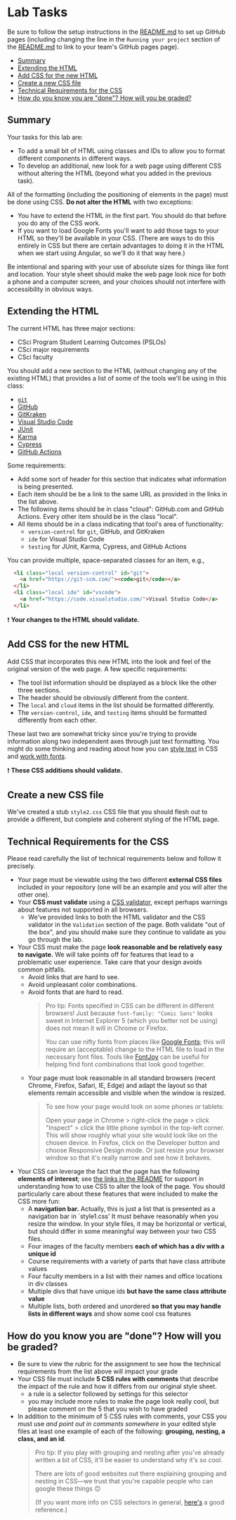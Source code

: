 # Lab Tasks <!-- omit in toc -->

Be sure to follow the setup instructions in the [README.md](README.md) to set up
GitHub pages (including changing the line in the `Running your project` section of
the [README.md](README.md) to link to your team's GitHub pages page).

* [Summary](#summary)
* [Extending the HTML](#extending-the-html)
* [Add CSS for the new HTML](#add-css-for-the-new-html)
* [Create a new CSS file](#create-a-new-css-file)
* [Technical Requirements for the CSS](#technical-requirements-for-the-css)
* [How do you know you are "done"? How will you be graded?](#how-do-you-know-you-are-done-how-will-you-be-graded)

## Summary

Your tasks for this lab are:

- To add a small bit of HTML using classes and IDs to allow you to format
  different components in different ways.
- To develop an additional, new look for a web page using different CSS without altering
  the HTML (beyond what you added in the previous task).

All of the formatting (including the positioning of elements in the page) must
  be done using CSS. **Do not alter the HTML** with two exceptions:

- You have to extend the HTML in the first part. You should do that before you do
  any of the CSS work.
- If you want to load Google Fonts you'll want to add those tags to your HTML so
  they'll be available in your CSS. (There are ways to do this entirely in CSS
  but there are certain advantages to doing it in the HTML when we start using Angular, so we'll do it that way here.)

Be intentional and sparing with your use of absolute sizes for things like font and
location. Your style sheet should make the web page look nice for both a phone and
a computer screen, and your choices should not interfere with accessibility in
obvious ways.

## Extending the HTML

The current HTML has three major sections:

- CSci Program Student Learning Outcomes (PSLOs)
- CSci major requirements
- CSci faculty

You should add a new section to the HTML (without changing any of the existing HTML)
that provides a list of some of the tools we'll be using in this class:

- [`git`](https://git-scm.com/)
- [GitHub](https://github.com/)
- [GitKraken](https://www.gitkraken.com/git-client)
- [Visual Studio Code](https://code.visualstudio.com/)
- [JUnit](https://junit.org/)
- [Karma](https://karma-runner.github.io/latest/index.html)
- [Cypress](https://www.cypress.io/)
- [GitHub Actions](https://github.com/features/actions)

Some requirements:

- Add some sort of header for this section that indicates what information is
  being presented.
- Each item should be be a link to the same URL as provided in the links in the
  list above.
- The following items should be in class "cloud": GitHub.com and GitHub Actions.
  Every other item should be in the class "local".
- All items should be in a class indicating that tool's area of functionality:
  - `version-control` for `git`, GitHub, and GitKraken
  - `ide` for Visual Studio Code
  - `testing` for JUnit, Karma, Cypress, and GitHub Actions

You can provide multiple, space-separated classes for an item, e.g.,

```html
  <li class="local version-control" id="git">
    <a href="https://git-scm.com/"><code>git</code></a>
  </li>
  <li class="local ide" id="vscode">
    <a href="https://code.visualstudio.com/">Visual Studio Code</a>
  </li>
```

:exclamation: **Your changes to the HTML should validate.**

## Add CSS for the new HTML

Add CSS that incorporates this new HTML into the look and feel of the original
version of the web page. A few specific requirements:

- The tool list information should be displayed as a block like the other three sections.
- The header should be obviously different from the content.
- The `local` and `cloud` items in the list should be formatted differently.
- The `version-control`, `ide`, and `testing` items should be formatted differently
  from each other.

These last two are somewhat tricky since you're trying to provide information along
two independent axes through just text formatting. You might do some thinking and
reading about how you can [style text](https://www.w3schools.com/css/css_text.asp)
in CSS and [work with fonts](https://www.w3schools.com/css/css_font.asp).

:exclamation: **These CSS additions should validate.**

## Create a new CSS file

We've created a stub `style2.css` CSS file that you should flesh out to provide a
different, but complete and coherent styling of the HTML page.

## Technical Requirements for the CSS

Please read carefully the list of technical requirements below and follow it precisely.

- Your page must be viewable using the two different **external CSS files** included
  in your repository (one will be an example and you will alter the other one).
- Your **CSS must validate** using a [CSS validator](https://jigsaw.w3.org/css-validator/),
  except perhaps warnings about features not supported in all browsers.
  - We've provided links to both the HTML validator and the CSS validator in the
    `Validation` section of the page. Both validate "out of the box", and you should
    make sure they continue to validate as you go through the lab.
- Your CSS must make the page **look reasonable and be relatively easy to navigate.**
  We will take points off for features that lead to a problematic user experience. Take
  care that your design avoids common pitfalls.
  - Avoid links that are hard to see.
  - Avoid unpleasant color combinations.
  - Avoid fonts that are hard to read.
    > Pro tip: Fonts specified in CSS can be different in different browsers! Just
    > because `font-family: "Comic Sans"` looks sweet in Internet Explorer 5 (which you
    > better not be using) does not mean it will in Chrome or Firefox.
    >
    > You can use nifty fonts from places like
    > [Google Fonts](https://fonts.google.com); this will require
    > an (acceptable) change to the HTML file to load in the necessary
    > font files. Tools like [FontJoy](http://fontjoy.com) can be useful for
    > helping find font combinations that look good together.
  - Your page must look reasonable in all standard browsers (recent Chrome, Firefox,
    Safari, IE, Edge) and adapt the layout so that elements remain accessible and visible when the window is resized.
    > To see how your page would look on some phones or tablets:
    >
    > Open your page in Chrome > right-click the page > click "Inspect" > click
    > the little phone symbol in the top-left corner. This will show roughly what your
    > site would look like on the chosen device. In Firefox, click on the Developer
    > button and choose Responsive Design mode. Or just resize your browser
    > window so that it's really narrow and see how it behaves.
- Your CSS can leverage the fact that the page has the following
  **elements of interest**; see [the links in the README](./README.md) for support
  in understanding how to use CSS to alter the look of the page. You should
  particularly care about these features that were included to make the CSS more fun:
  - A **navigation bar.** Actually, this is just a list that is presented as a
    navigation bar in `style1.css' It must behave reasonably when you resize the window.
    In your style files, it may be horizontal or vertical, but should differ
    in some meaningful way between your two CSS files.
  - Four images of the faculty members **each of which has a div with a unique id**
  - Course requirements with a variety of parts that have class attribute values
  - Four faculty members in a list with their names and office locations in div classes
  - Multiple divs that have unique ids **but have the same class attribute value**
  - Multiple lists, both ordered and unordered **so that you may handle lists
    in different ways** and show some cool css features

## How do you know you are "done"? How will you be graded?

- Be sure to view the rubric for the assignment to see how the technical requirements
  from the list above will impact your grade
- Your CSS file must include **5 CSS rules with comments** that describe
  the impact of the rule and how it differs from our original style sheet.
  - a rule is a selector followed by settings for this selector
  - you may include more rules to make the page look really cool, but please comment
    on the 5 that you wish to have graded
- In addition to the minimum of 5 CSS rules with comments,
  your CSS you must use _and point out in comments somewhere_ in your edited style
  files at least one example of each of the following: **grouping, nesting, a class, and an id**.
    > Pro tip: If you play with grouping and nesting after you've already written a bit of CSS, it'll be easier to understand why it's so cool.
    >
    > There are lots of good websites out there explaining grouping and nesting in CSS&mdash;we trust that you're capable people who can google these things 🙃
    > 
    > (If you want more info on CSS selectors in general, [here's](http://www.w3schools.com/cssref/css_selectors.asp) a good reference.)
